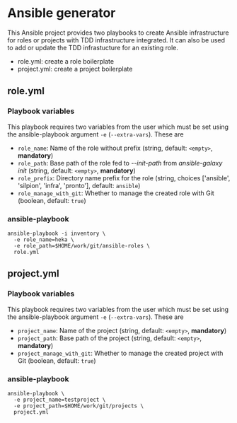 # Ansible generator

This Ansible project provides two playbooks to create Ansible
infrastructure for roles or projects with TDD infrastructure
integrated. It can also be used to add or update the TDD infrastucture
for an existing role.

* role.yml: create a role boilerplate
* project.yml: create a project boilerplate


## role.yml

### Playbook variables

This playbook requires two variables from the user which must be set
using the ansible-playbook argument ``-e`` (``--extra-vars``). These are

* ``role_name``: Name of the role without prefix (string, default: ``<empty>``, **mandatory**)
* ``role_path``: Base path of the role fed to *--init-path* from *ansible-galaxy init* (string, default: ``<empty>``, **mandatory**)
* ``role_prefix``: Directory name prefix for the role (string, choices ['ansible', 'silpion', 'infra', 'pronto'], default: ``ansible``)
* ``role_manage_with_git``: Whether to manage the created role with Git (boolean, default: ``true``)

### ansible-playbook

    ansible-playbook -i inventory \
      -e role_name=heka \
      -e role_path=$HOME/work/git/ansible-roles \
      role.yml

## project.yml

### Playbook variables

This playbook requires two variables from the user which must be set
using the ansible-playbook argument ``-e`` (``--extra-vars``). These are

* ``project_name``: Name of the project (string, default: ``<empty>``, **mandatory**)
* ``project_path``: Base path of the project (string, default: ``<empty>``, **mandatory**)
* ``project_manage_with_git``: Whether to manage the created project with Git (boolean, default: ``true``)

### ansible-playbook

    ansible-playbook \
      -e project_name=testproject \
      -e project_path=$HOME/work/git/projects \
      project.yml


<!-- vim: set nofen ts=4 sw=4 et: -->
